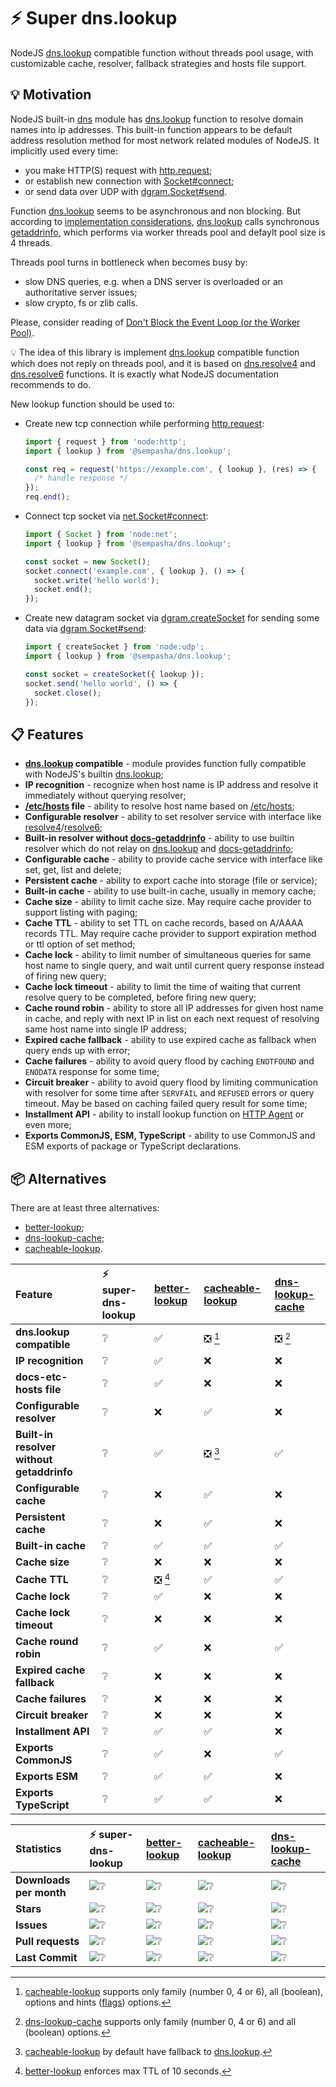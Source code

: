 # ⚡ Super dns.lookup

NodeJS [dns.lookup][docs-dns-lookup] compatible function without threads pool usage,
with customizable cache, resolver, fallback strategies and hosts file support.

## 💡 Motivation

NodeJS built-in [dns][docs-dns] module has [dns.lookup][docs-dns-lookup] function to resolve domain names into ip addresses.
This built-in function appears to be default address resolution method for most network related modules of NodeJS.
It implicitly used every time:

- you make HTTP(S) request with [http.request][docs-http-request];
- or establish new connection with [Socket#connect][docs-net-socket-connect];
- or send data over UDP with [dgram.Socket#send][docs-dgram-socket-send].

Function [dns.lookup][docs-dns-lookup] seems to be asynchronous and non blocking.
But according to [implementation considerations][docs-dns-lookup-implementation],
[dns.lookup][docs-dns-lookup] calls synchronous [getaddrinfo][docs-getaddrinfo],
which performs via worker threads pool and defaylt pool size is 4 threads.

Threads pool turns in bottleneck when becomes busy by:

- slow DNS queries, e.g. when a DNS server is overloaded or an authoritative server issues;
- slow crypto, fs or zlib calls.

Please, consider reading of [Don't Block the Event Loop (or the Worker Pool)][docs-block-working-pool].

💡 The idea of this library is implement [dns.lookup][docs-dns-lookup] compatible function
which does not reply on threads pool, and it is based on [dns.resolve4][docs-dns-resolve4] and
[dns.resolve6][docs-dns-resolve6] functions. It is exactly what NodeJS documentation recommends to do.

New lookup function should be used to:

* Create new tcp connection while performing [http.request][docs-http-request]:
  ```ts
  import { request } from 'node:http';
  import { lookup } from '@sempasha/dns.lookup';

  const req = request('https://example.com', { lookup }, (res) => {
    /* handle response */
  });
  req.end();
  ```
* Connect tcp socket via [net.Socket#connect][docs-net-socket-connect]:
  ```ts
  import { Socket } from 'node:net';
  import { lookup } from '@sempasha/dns.lookup';
  
  const socket = new Socket();
  socket.connect('example.com', { lookup }, () => {
    socket.write('hello world');
    socket.end();
  });
  ```
* Create new datagram socket via [dgram.createSocket][docs-dgram-create-socket]
  for sending some data via [dgram.Socket#send][docs-dgram-socket-send]:
  ```ts
  import { createSocket } from 'node:udp';
  import { lookup } from '@sempasha/dns.lookup';
  
  const socket = createSocket({ lookup });
  socket.send('hello world', () => {
    socket.close();
  });
  ```

## 📋 Features

* **[dns.lookup][docs-dns-lookup] compatible** - module provides function fully compatible with NodeJS's builtin [dns.lookup][docs-dns-lookup];
* **IP recognition** - recognize when host name is IP address and resolve it immediately without querying resolver;
* **[/etc/hosts][docs-etc-hosts] file** - ability to resolve host name based on [/etc/hosts][docs-etc-hosts];
* **Configurable resolver** - ability to set resolver service with interface like [resolve4][docs-dns-resolve4]/[resolve6][docs-dns-resolve6];
* **Built-in resolver without [docs-getaddrinfo][docs-getaddrinfo]** - ability to use builtin resolver which do not relay on [dns.lookup][docs-dns-lookup] and [docs-getaddrinfo][docs-getaddrinfo];
* **Configurable cache** - ability to provide cache service with interface like set, get, list and delete;
* **Persistent cache** - ability to export cache into storage (file or service);
* **Built-in cache** - ability to use built-in cache, usually in memory cache;
* **Cache size** - ability to limit cache size. May require cache provider to support listing with paging;
* **Cache TTL** - ability to set TTL on cache records, based on A/AAAA records TTL. May require cache provider to support expiration method or ttl option of set method;
* **Cache lock** - ability to limit number of simultaneous queries for same host name to single query, and wait until current query response instead of firing new query;
* **Cache lock timeout** - ability to limit the time of waiting that current resolve query to be completed, before firing new query;
* **Cache round robin** - ability to store all IP addresses for given host name in cache, and reply with next IP in list on each next request of resolving same host name into single IP address;
* **Expired cache fallback** - ability to use expired cache as fallback when query ends up with error;
* **Cache failures** - ability to avoid query flood by caching `ENOTFOUND` and `ENODATA` response for some time;
* **Circuit breaker** - ability to avoid query flood by limiting communication with resolver for some time after `SERVFAIL` and `REFUSED` errors  or query timeout. May be based on caching failed query result for some time;
* **Installment API** - ability to install lookup function on [HTTP Agent](https://nodejs.org/api/http.html#class-httpagent) or even more;
* **Exports CommonJS, ESM, TypeScript** - ability to use CommonJS and ESM exports of package or TypeScript declarations.

## 📦 Alternatives

There are at least three alternatives:

* [better-lookup][package-better-lookup];
* [dns-lookup-cache][package-dns-lookup-cache];
* [cacheable-lookup][package-cacheable-lookup].

| Feature | ⚡ super-dns-lookup | [better-lookup][package-better-lookup] | [cacheable-lookup][package-cacheable-lookup] | [dns-lookup-cache][package-dns-lookup-cache] |
|:--|:--|:--|:--|:--|
| **dns.lookup compatible**                 | ❔ | ✅      | ❎ [^1] | ❎ [^2] |
| **IP recognition**                        | ❔ | ✅      | ❌      | ❌      |
| **docs-etc-hosts file**                   | ❔ | ✅      | ❌      | ❌      |
| **Configurable resolver**                 | ❔ | ❌      | ✅      | ❌      |
| **Built-in resolver without getaddrinfo** | ❔ | ✅      | ❎ [^3] | ✅      |
| **Configurable cache**                    | ❔ | ❌      | ✅      | ❌      |
| **Persistent cache**                      | ❔ | ❌      | ✅      | ❌      |
| **Built-in cache**                        | ❔ | ✅      | ✅      | ✅      |
| **Cache size**                            | ❔ | ❌      | ❌      | ❌      |
| **Cache TTL**                             | ❔ | ❎ [^4] | ✅      | ✅      |
| **Cache lock**                            | ❔ | ✅      | ❌      | ❌      |
| **Cache lock timeout**                    | ❔ | ❌      | ❌      | ❌      |
| **Cache round robin**                     | ❔ | ✅      | ❌      | ✅      |
| **Expired cache fallback**                | ❔ | ❌      | ❌      | ❌      |
| **Cache failures**                        | ❔ | ❌      | ❌      | ❌      |
| **Circuit breaker**                       | ❔ | ❌      | ❌      | ❌      |
| **Installment API**                       | ❔ | ✅      | ✅      | ❌      |
| **Exports CommonJS**                      | ❔ | ✅      | ❌      | ✅      |
| **Exports ESM**                           | ❔ | ✅      | ✅      | ❌      |
| **Exports TypeScript**                    | ❔ | ✅      | ✅      | ❌      |

[^1]: [cacheable-lookup][package-cacheable-lookup] supports only family (number 0, 4 or 6), all (boolean), options and hints ([flags][docs-dns-flags]) options.
[^2]: [dns-lookup-cache][package-dns-lookup-cache] supports only family (number 0, 4 or 6) and all (boolean) options.
[^3]: [cacheable-lookup][package-cacheable-lookup] by default have fallback to [dns.lookup][docs-dns-lookup].
[^4]: [better-lookup][package-better-lookup] enforces max TTL of 10 seconds.

| Statistics | ⚡ super-dns-lookup | [better-lookup][package-better-lookup] | [cacheable-lookup][package-cacheable-lookup] | [dns-lookup-cache][package-dns-lookup-cache] |
|:--|:--|:--|:--|:--|
| **Downloads per month** | ![❔](https://img.shields.io/npm/dm/super-dns-lookup) | ![❔](https://img.shields.io/npm/dm/better-lookup) | ![❔](https://img.shields.io/npm/dm/cacheable-lookup) | ![❔](https://img.shields.io/npm/dm/dns-lookup-cache) |
| **Stars**               | ![❔](https://img.shields.io/github/stars/sempasha/super-dns-lookup) | ![❔](https://img.shields.io/github/stars/ayonli/better-lookup) | ![❔](https://img.shields.io/github/stars/szmarczak/cacheable-lookup) | ![❔](https://img.shields.io/github/stars/LCMApps/dns-lookup-cache) |
| **Issues**              | ![❔](https://img.shields.io/github/issues/sempasha/super-dns-lookup) | ![❔](https://img.shields.io/github/issues/ayonli/better-lookup) | ![❔](https://img.shields.io/github/issues/szmarczak/cacheable-lookup) | ![❔](https://img.shields.io/github/issues/LCMApps/dns-lookup-cache) |
| **Pull requests**       | ![❔](https://img.shields.io/github/issues-pr/sempasha/super-dns-lookup) | ![❔](https://img.shields.io/github/issues-pr/ayonli/better-lookup) | ![❔](https://img.shields.io/github/issues-pr/szmarczak/cacheable-lookup) | ![❔](https://img.shields.io/github/issues-pr/LCMApps/dns-lookup-cache) |
| **Last Commit**         | ![❔](https://img.shields.io/github/last-commit/sempasha/super-dns-lookup) | ![❔](https://img.shields.io/github/last-commit/ayonli/better-lookup) | ![❔](https://img.shields.io/github/last-commit/szmarczak/cacheable-lookup) | ![❔](https://img.shields.io/github/last-commit/LCMApps/dns-lookup-cache) |

<!--- links -->

[docs-block-working-pool]: https://nodejs.org/en/learn/asynchronous-work/dont-block-the-event-loop#what-code-runs-on-the-worker-pool '🐢 NodeJS blog: Don\'t Block the Event Loop (or the Worker Pool)'
[docs-dgram-create-socket]: https://nodejs.org/api/dgram.html#dgramcreatesocketoptions-callback '🐢 NodeJS dgram.createSocket'
[docs-dgram-socket-send]: https://nodejs.org/api/dgram.html#socketsendmsg-offset-length-port-address-callback '🐢 NodeJS dgram.Socket#send'
[docs-dns]: https://nodejs.org/api/dns.html '🐢 NodeJS dns module'
[docs-dns-flags]: (https://nodejs.org/api/dns.html#supported-getaddrinfo-flags) '🐢 NodeJS getaddrinfo flags'
[docs-dns-lookup]: https://nodejs.org/api/dns.html#dnslookuphostname-options-callback '🐢 NodeJS dns.lookup'
[docs-dns-lookup-implementation]: https://nodejs.org/api/dns.html#dnslookup '🐢 NodeJS dns.lookup implementation considerations'
[docs-dns-resolve4]: https://nodejs.org/api/dns.html#dnsresolve4hostname-options-callback '🐢 NodeJS dns.resolve4'
[docs-dns-resolve6]: https://nodejs.org/api/dns.html#dnsresolve6hostname-options-callback '🐢 NodeJS dns.resolve6'
[docs-ecma-map]: https://developer.mozilla.org/en-US/docs/Web/JavaScript/Reference/Global_Objects/Map '📖 Map'
[docs-etc-hosts]: https://www.man7.org/linux/man-pages/man5/hosts.5.html '🐧 Linux manual page — /etc/hosts(5)'
[docs-getaddrinfo]: https://www.man7.org/linux/man-pages/man3/getaddrinfo.3.html '🐧 Linux manual page — getaddrinfo(3)'
[docs-http-request]: https://nodejs.org/api/http.html#httprequestoptions-callback '🐢 NodeJS http.requsst'
[docs-net-socket-connect]: https://nodejs.org/api/net.html#socketconnectoptions-connectlistener '🐢 NodeJS net.Socket#connect'
[package-better-lookup]: https://github.com/ayonli/better-lookup '📦 better-lookup library'
[package-cacheable-lookup]: https://github.com/szmarczak/cacheable-lookup '📦 cacheable-lookup library'
[package-dns-lookup-cache]: https://github.com/LCMApps/dns-lookup-cache '📦 dns-lookup-cache library'
